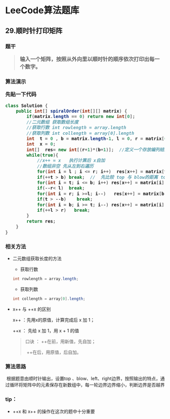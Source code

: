 <h1>LeeCode算法题库

<h2>29.顺时针打印矩阵

<h3>题干

> 输入一个矩阵，按照从外向里以顺时针的顺序依次打印出每一个数字。

<h3>算法演示

先贴一下代码

```java
class Solution {
    public int[] spiralOrder(int[][] matrix) {
        if(matrix.length == 0) return new int[0];
        //二元数组 获取数组长度
        //获取行数 int rowlength = array.length
        //获取列数 int collength = array[0].length
        int  t = 0 , b = matrix.length-1, l = 0, r = matrix[0].length-1; 
        int  x = 0;
        int[]  res= new int[(r+1)*(b+1)];  //定义一个存放编列结果的数组
        while(true){
            //x++ = x   执行计算后 x自加
            //数组非空 先从左到右遍历
            for(int i = l ; i <= r; i++)  res[x++] = matrix[t][i];  // left to right
            if(++t > b) break;  //  先比较 top 与 blow的距离 top 边界缩小         
            for(int i = t; i <= b; i++) res[x++] = matrix[i][r];    //top to blow   
            if(--r< l)  break;
            for(int i = r; i >=l; i--)   res[x++] = matrix[b][i];   //right to left
            if(t > --b)    break;
            for(int i = b; i >= t; i--) res[x++] = matrix[i][l];    //blow to top
            if(++l > r)   break;
        }
        return res;
    }
}
```

### 相关方法

- 二元数组获取长度的方法

  - 获取行数	

  ```java
  int rowlength = array.length;
  ```

  - 获取列数

  ```java
  int collength = array[0].length;
  ```

- x++ 与 ++x 的区别

  x++ ：先用x的原值，计算完成后 x 加 1；

  ++x ： 先给 x 加 1，用 x + 1 的值

  >  口诀 ： ++在前，用新值，先自加；
  >
  > ​		 	 ++在后，用原值，后自加。

### 算法思路

​	根据题意由顺时针输出，设置top 、blow、left、right边界，按照输出的特点，通过循环将矩阵中的元素保存在新数组中，每一轮边界边界缩小，判断边界是否越界

### tip：

- ++x 和 x++ 的操作在这次的题中十分重要
